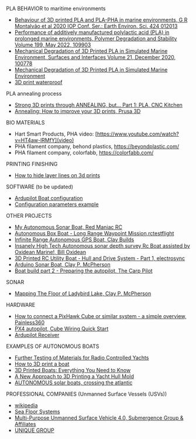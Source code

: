 PLA BEHAVIOR to maritime environments
 - [Behaviour of 3D printed PLA and PLA-PHA in marine environments, G R Montalvão et al 2020 IOP Conf. Ser.: Earth Environ. Sci. 424 012013](https://iopscience.iop.org/article/10.1088/1755-1315/424/1/012013) 
 - [Performance of additively manufactured polylactic acid (PLA) in prolonged marine environments, Polymer Degradation and Stability
Volume 199, May 2022, 109903](https://www.sciencedirect.com/science/article/abs/pii/S0141391022000891)
- [Mechanical Degradation of 3D Printed PLA in Simulated Marine Environment, Surfaces and Interfaces
Volume 21, December 2020, 100778](https://www.sciencedirect.com/science/article/abs/pii/S2468023020307707)
 - [Mechanical Degradation of 3D Printed PLA in Simulated Marine Environment](https://iopscience.iop.org/article/10.1088/1755-1315/424/1/012013)
 - [3D print waterproof](https://makenica.com/how-to-waterproof-your-3d-prints/)

PLA annealing process
- [Strong 3D prints through ANNEALING, but... Part 1: PLA, CNC Kitchen](https://www.youtube.com/watch?v=dOzVuoBP9gY)
- [Annealing: How to improve your 3D prints, Prusa 3D](https://www.youtube.com/watch?v=6YlGjEY7u38)

BIO MATERIALS
- Hart Smart Products, PHA video: [https://www.youtube.com/watch?v=HT4aw-lRMfY](video)
- PHA filament company, behond plastics, https://beyondplastic.com/
- PHA filament company, colorfabb, https://colorfabb.com/

PRINTING FINISHING
- [How to hide layer lines on 3d prints](https://www.youtube.com/watch?v=xxdjFREJpKs)

SOFTWARE
(to be updated)
- [Ardupilot Boat configuration](https://ardupilot.org/rover/docs/boat-configuration.html)
- [Configuration parameters example](https://drive.google.com/file/d/17pscxfwTCLuxO1fSMs6sBwvtXfGYWXCk/view?pli=1)

OTHER PROJECTS
- [My Autonomous Sonar Boat, Red Maniac RC](https://www.youtube.com/watch?v=G87lRPbBeAo&t=5s)
- [Autonomous Box Boat - Long Range Waypoint Mission,rctestflight ](https://www.youtube.com/watch?v=PlUmG3CFadw)
- [Infinite Range Autonomous GPS Boat, Clay Builds](https://www.youtube.com/watch?v=zQqv1K1cKas)
- [Insanely High Tech Autonomous sonar depth survey Rc Boat assisted by Oxidean Marine!, Bill Oxidean ](https://www.youtube.com/watch?v=59jIy3ck_OY)
- [3D Printed RC Utility Boat - Hull and Drive System - Part 1, electrosync](https://www.youtube.com/watch?v=0KblE-0bh7o)
- [Arduino Sonar Boat, Clay P. McPherson](https://github.com/ClayBuilds/Gumption-Trap-)
- [ Boat build part 2 - Preparing the autopilot, The Carp Pilot ](https://www.youtube.com/watch?v=PFL-nYuIbuE)

SONAR
- [Mapping The Floor of Ladybird Lake, Clay P. McPherson](https://www.clay-p-mcpherson.com/projects/mapping-the-floor-of-ladybird-lake)

HARDWARE
- [How to connect a PixHawk Cube or similar system - a simple overview, Painless360](https://www.youtube.com/watch?v=tIE8IN71UFI)
- [PX4 autopilot, Cube Wiring Quick Start ](https://docs.px4.io/main/en/assembly/quick_start_cube.html#rc_control)
- [Ardupilot Receiver](https://ardupilot.org/copter/docs/common-rc-systems.html)

EXAMPLES OF AUTONOMOUS BOATS
- [Further Testing of Materials for Radio Controlled Yachts](https://3dprintedradioyachts.com/testing-materials-radio-controlled-yachts/)
- [How to 3D print a boat](https://arcticchallenge.co.uk/2022/03/13/how-to-3d-print-a-boat/)
- [3D Printed Boats: Everything You Need to Know](https://www.nikkoindustries.com/blogs/news/3d-printed-boats-everything-you-need-to-know)
- [A New Approach to 3D Printing a Yacht Hull Mold](https://blog.thermwood.com/en-us/a-new-approach-to-3d-printing-a-yacht-hull-mold)
- [AUTONOMOUS solar boats, crossing the atlantic](https://www.youtube.com/watch?v=R3e2wp8KGQs)

PROFESSIONAL COMPANIES (Unmanned Surface Vessels (USVs))
- [wikipedia](https://en.wikipedia.org/wiki/Unmanned_surface_vehicle)
- [Sea Floor Systems](https://www.seafloorsystems.com)
- [ Multi-Purpose Unmanned Surface Vehicle 4.0, Submergence Group & Affiliates ](https://www.youtube.com/watch?v=szRWuguDHuo)
- [UNIQUE GROUP](https://www.uniquegroup.com/solutions/unmanned-survey-vessels/?utm_source=google&utm_medium=cpc&utm_campaign=usv-western-hemisphere-search&utm_term=auv%20systems&utm_content=generic-asv&utm_term=auv%20systems&utm_campaign=ASV++(fixed+530)&utm_source=adwords&utm_medium=ppc&hsa_acc=8945981504&hsa_cam=18151076352&hsa_grp=146223606371&hsa_ad=618282513483&hsa_src=g&hsa_tgt=kwd-1956749695874&hsa_kw=auv%20systems&hsa_mt=p&hsa_net=adwords&hsa_ver=3&gad_source=1&gclid=CjwKCAjwrvyxBhAbEiwAEg_Kgldm15CWGCjYWvxruiFVsk_4542mwJyCSkMrPS3XFkaD6jwo1U3cahoCkJMQAvD_BwE)
